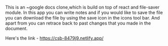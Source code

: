 This is an ~google docs clone,which is build on top of react and file-saver module. In this app you can write notes and if you would like to save the file you can download the file by using the save icon in the icons tool bar. And apart from you can retrace back to past changes that you made in the document.

Here's the link - https://csb-8479j9.netlify.app/
